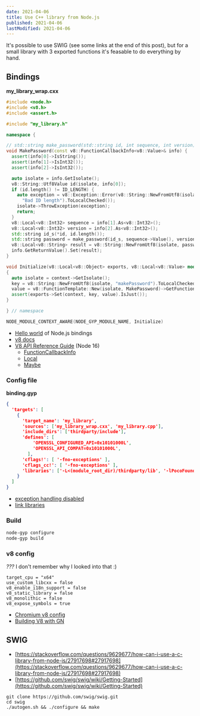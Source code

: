 ```yaml
---
date: 2021-04-06
title: Use C++ library from Node.js
published: 2021-04-06
lastModified: 2021-04-06
---
```


It's possible to use SWIG (see some links at the end of this post), but for a small library with 3 exported functions it's feasable to do everything by hand.

## Bindings

**my_library_wrap.cxx**

```cpp
#include <node.h>
#include <v8.h>
#include <assert.h>

#include "my_library.h"

namespace {

// std::string make_password(std::string id, int sequence, int version);
void MakePassword(const v8::FunctionCallbackInfo<v8::Value>& info) {
  assert(info[0]->IsString());
  assert(info[1]->IsInt32());
  assert(info[2]->IsInt32());

  auto isolate = info.GetIsolate();
  v8::String::Utf8Value id(isolate, info[0]);
  if (id.length() != ID_LENGTH) {
    auto exception = v8::Exception::Error(v8::String::NewFromUtf8(isolate,
      "Bad ID length").ToLocalChecked());
    isolate->ThrowException(exception);
    return;
  }
  v8::Local<v8::Int32> sequence = info[1].As<v8::Int32>();
  v8::Local<v8::Int32> version = info[2].As<v8::Int32>();
  std::string id_s(*id, id.length());
  std::string password = make_password(id_s, sequence->Value(), version->Value());
  v8::Local<v8::String> result = v8::String::NewFromUtf8(isolate, password.data()).ToLocalChecked();
  info.GetReturnValue().Set(result);
}

void Initialize(v8::Local<v8::Object> exports, v8::Local<v8::Value> module, v8::Local<v8::Context> context, void* priv)
{
  auto isolate = context->GetIsolate();
  key = v8::String::NewFromUtf8(isolate, "makePassword").ToLocalChecked();
  value = v8::FunctionTemplate::New(isolate, MakePassword)->GetFunction(context).ToLocalChecked();
  assert(exports->Set(context, key, value).IsJust());
}

} // namespace

NODE_MODULE_CONTEXT_AWARE(NODE_GYP_MODULE_NAME, Initialize)
```

- [Hello world](https://github.com/nodejs/node/blob/master/test/addons/hello-world/binding.cc) of Node.js bindings
- [v8 docs](https://v8.dev/docs/embed)
- [V8 API Reference Guide](https://v8docs.nodesource.com/node-16.0/) (Node 16)
  - [FunctionCallbackInfo](https://v8docs.nodesource.com/node-16.0/dd/d0d/classv8_1_1_function_callback_info.html)
  - [Local](https://v8docs.nodesource.com/node-16.0/de/deb/classv8_1_1_local.html)
  - [Maybe](https://v8docs.nodesource.com/node-16.0/d9/d4b/classv8_1_1_maybe.html)


### Config file

**binding.gyp**

```json
{
  'targets': [
    {
      'target_name': 'my_library',
      'sources': ['my_library_wrap.cxx', 'my_library.cpp'],
      'include_dirs': ['thirdparty/include'],
      'defines': [
          'OPENSSL_CONFIGURED_API=0x10101000L',
          'OPENSSL_API_COMPAT=0x10101000L',
        ],
      'cflags!': [ '-fno-exceptions' ],
      'cflags_cc!': [ '-fno-exceptions' ],
      'libraries': ['-L<(module_root_dir)/thirdparty/lib', '-lPocoFoundation', '-lPocoCrypto']
    }
  ]
}
```

- [exception handling disabled](https://github.com/nodejs/node-gyp/issues/17)
- [link libraries](https://github.com/nodejs/node-gyp/issues/328)


### Build

```bash
node-gyp configure
node-gyp build
```


### v8 config

_???_ I don't remember why I looked into that :)

```
target_cpu = "x64"
use_custom_libcxx = false
v8_enable_i18n_support = false
v8_static_library = false
v8_monolithic = false
v8_expose_symbols = true
```

- [Chromium v8 config](https://chromium.googlesource.com/v8/v8.git/+/master/gni/v8.gni)
- [Building V8 with GN](https://v8.dev/docs/build-gn)


## SWIG

- [https://stackoverflow.com/questions/9629677/how-can-i-use-a-c-library-from-node-js/27917698#27917698](https://stackoverflow.com/questions/9629677/how-can-i-use-a-c-library-from-node-js/27917698#27917698)
- [https://github.com/swig/swig/wiki/Getting-Started](https://github.com/swig/swig/wiki/Getting-Started)

```
git clone https://github.com/swig/swig.git
cd swig
./autogen.sh && ./configure && make
```

